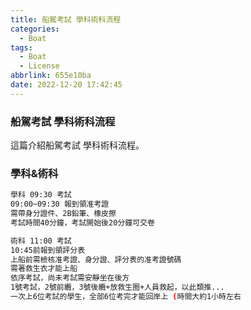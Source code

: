 ```yaml
---
title: 船駕考試 學科術科流程
categories:
  - Boat
tags:
  - Boat
  - License
abbrlink: 655e10ba
date: 2022-12-20 17:42:45
---
```

### 船駕考試 學科術科流程
<!--more-->
這篇介紹船駕考試 學科術科流程。

### 學科&術科
```sh
學科 09:30 考試
09:00~09:30 報到領准考證
需帶身分證件、2B鉛筆、橡皮擦
考試時間40分鐘，考試開始後20分鐘可交卷

術科 11:00 考試
10:45前報到領評分表
上船前需檢核准考證、身分證、評分表的准考證號碼
需著救生衣才能上船
依序考試，尚未考試需安靜坐在後方
1號考試，2號前纜，3號後纜+放救生圈+人員救起，以此類推...
一次上6位考試的學生，全部6位考完才能回岸上 (時間大約1小時左右
```